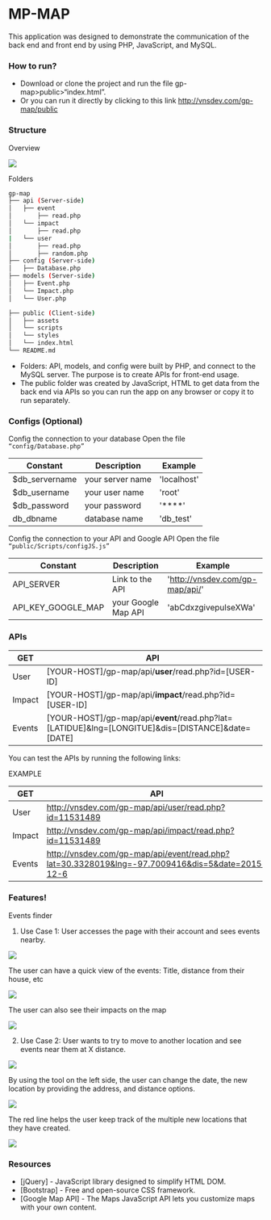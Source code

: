 # MP-MAP
This application was designed to demonstrate the communication of the back end and front end by using PHP, JavaScript, and MySQL.

### How to run?
  - Download or clone the project and run the file gp-map>public>“index.html”.
  - Or you can run it directly by clicking to this link http://vnsdev.com/gp-map/public

### Structure

Overview 

<img src='http://vnsdev.com/gp-map/instruction/server-client-side-2.png'>

Folders 
```sh
gp-map
├── api (Server-side)
│   ├── event
│       ├── read.php
│   └── impact
│       ├── read.php
|   └── user
│       ├── read.php
│       ├── random.php
├── config (Server-side)
│   ├── Database.php
├── models (Server-side)
│   ├── Event.php
│   └── Impact.php
│   └── User.php

├── public (Client-side)
│   ├── assets
│   └── scripts
│   └── styles
│   └── index.html
└── README.md
```
  - Folders: API, models, and config were built by PHP, and connect to the MySQL server. The purpose is to create APIs for front-end usage.
  - The public folder was created by JavaScript, HTML to get data from the back end via APIs so you can run the app on any browser or copy it to run separately. 

### Configs (Optional) 

Config the connection to your database
Open the file ```“config/Database.php”```

| Constant | Description |Example  |
| ------ | ------ | ------ |
|  $db_servername| your server name  | 'localhost'|
|  $db_username| your user name| 'root'|
|  $db_password| your password  | '****'|
|  db_dbname| database name | 'db_test'|


Config the connection to your API and Google API
Open the file ```“public/Scripts/configJS.js”```

| Constant | Description |Example  |
| ------ | ------ | ------ |
|  API_SERVER| Link to the API  | 'http://vnsdev.com/gp-map/api/'|
|  API_KEY_GOOGLE_MAP| your Google Map API | 'abCdxzgivepulseXWa'|


### APIs

| GET | API |
| ------ | ------ |
| User | [YOUR-HOST]/gp-map/api/__user__/read.php?id=[USER-ID] |
| Impact | [YOUR-HOST]/gp-map/api/__impact__/read.php?id=[USER-ID] |
| Events | [YOUR-HOST]/gp-map/api/__event__/read.php?lat=[LATIDUE]&lng=[LONGITUE]&dis=[DISTANCE]&date=[DATE] |

You can test the APIs by running the following links:

EXAMPLE 

| GET | API |
| ------ | ------ |
| User | http://vnsdev.com/gp-map/api/user/read.php?id=11531489 |
| Impact | http://vnsdev.com/gp-map/api/impact/read.php?id=11531489 |
| Events | http://vnsdev.com/gp-map/api/event/read.php?lat=30.3328019&lng=-97.7009416&dis=5&date=2015-12-6 |

### Features!

Events finder 

1.	Use Case 1: User accesses the page with their account and sees events nearby.

<img src='http://vnsdev.com/gp-map/instruction/overview.png'>

The user can have a quick view of the events: Title, distance from their house, etc

<img src='http://vnsdev.com/gp-map/instruction/event_detail.png'>

The user can also see their impacts on the map

<img src='http://vnsdev.com/gp-map/instruction/impact.png'>

2.	Use Case 2: User wants to try to move to another location and see events near them at X distance.

<img src='http://vnsdev.com/gp-map/instruction/new_home.png'>

By using the tool on the left side, the user can change the date, the new location by providing the address, and distance options.

<img src='http://vnsdev.com/gp-map/instruction/control.png'>

The red line helps the user keep track of the multiple new locations that they have created.

<img src='http://vnsdev.com/gp-map/instruction/red_lines.png'>


### Resources

* [jQuery] - JavaScript library designed to simplify HTML DOM.
* [Bootstrap] - Free and open-source CSS framework. 
* [Google Map API] - The Maps JavaScript API lets you customize maps with your own content.


